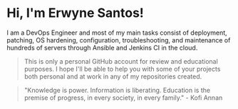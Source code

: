 # Hi, I'm Erwyne Santos!

I am a DevOps Engineer and most of my main tasks consist of deployment, patching, OS hardening, configuration, troubleshooting, and maintenance of hundreds of servers through Ansible and Jenkins CI in the cloud.

> This is only a personal GitHub account for review and educational purposes. I hope I'll be able to help you with some of your projects both personal and at work in any of my repositories created.

> "Knowledge is power. Information is liberating. Education is the premise of progress, in every society, in every family." - Kofi Annan

<!---
erwynesantos/erwynesantos is a ✨ special ✨ repository because its `README.md` (this file) appears on your GitHub profile.
You can click the Preview link to take a look at your changes.
--->
